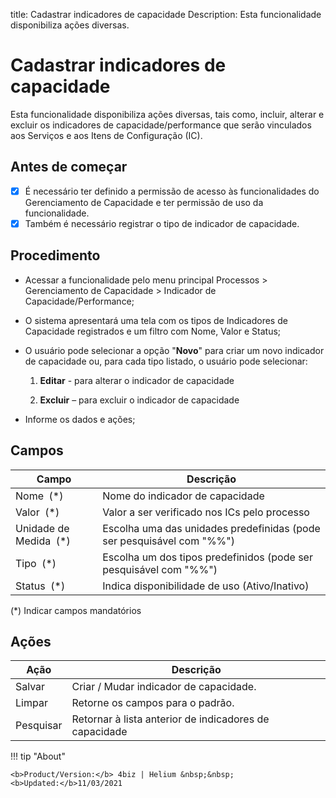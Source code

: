 title: Cadastrar indicadores de capacidade
Description: Esta funcionalidade disponibiliza ações diversas.
# Cadastrar indicadores de capacidade

Esta funcionalidade disponibiliza ações diversas, tais como, incluir, alterar e excluir os indicadores de capacidade/performance que serão vinculados aos Serviços e aos Itens de Configuração (IC).

## Antes de começar

- [x] É necessário ter definido a permissão de acesso às funcionalidades do Gerenciamento de Capacidade e ter permissão de uso da funcionalidade.
- [x] Também é necessário registrar o tipo de indicador de capacidade.

## Procedimento

-   Acessar a funcionalidade pelo menu principal Processos \> Gerenciamento de Capacidade \> Indicador de Capacidade/Performance;

-   O sistema apresentará uma tela com os tipos de Indicadores de Capacidade registrados e um filtro com Nome, Valor e Status;

-   O usuário pode selecionar a opção "**Novo**" para criar um novo indicador de capacidade ou, para cada tipo listado, o usuário pode selecionar:

    1.  **Editar** - para alterar o indicador de capacidade

    2.  **Excluir** – para excluir o indicador de capacidade

-   Informe os dados e ações;

Campos
------

| Campo                     | Descrição                                                             |
|---------------------------|-----------------------------------------------------------------------|
| Nome  (\*)                | Nome do indicador de capacidade                                       |
| Valor  (\*)               | Valor a ser verificado nos ICs pelo processo                          |
| Unidade de Medida  (\*)   | Escolha uma das unidades predefinidas (pode ser pesquisável com "%%") |
| Tipo  (\*)                | Escolha um dos tipos predefinidos (pode ser pesquisável com "%%")     |
| Status  (\*)              | Indica disponibilidade de uso (Ativo/Inativo)                         |

(\*) Indicar campos mandatórios

Ações
-------

| Ação       | Descrição                                                   |
|------------|-------------------------------------------------------------|
| Salvar     | Criar / Mudar indicador de capacidade.                      |
| Limpar     | Retorne os campos para o padrão.                            |
| Pesquisar  | Retornar à lista anterior de indicadores de capacidade      |

!!! tip "About"

    <b>Product/Version:</b> 4biz | Helium &nbsp;&nbsp;
    <b>Updated:</b>11/03/2021
